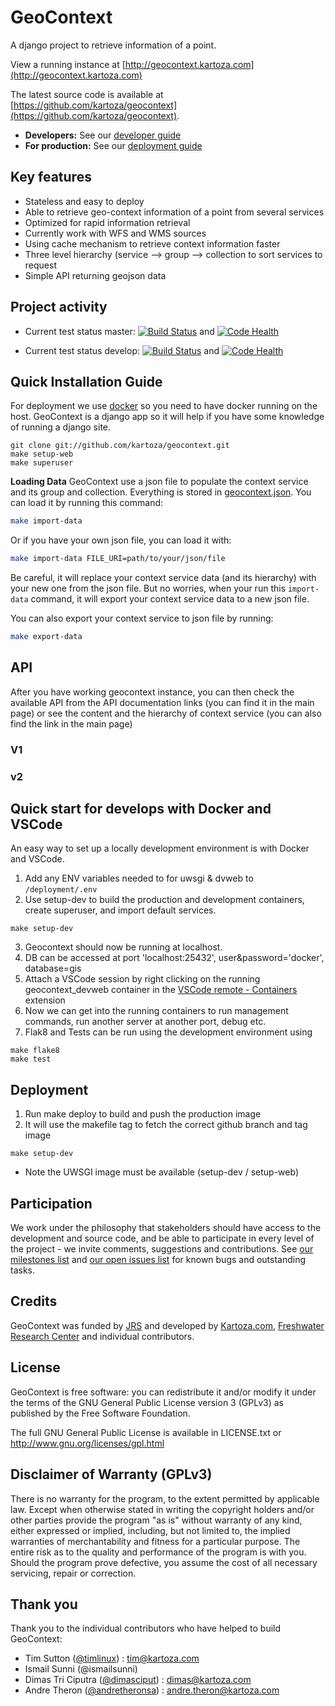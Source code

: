 # GeoContext

A django project to retrieve information of a point.

View a running instance at [http://geocontext.kartoza.com](http://geocontext.kartoza.com)

The latest source code is available at
[https://github.com/kartoza/geocontext](https://github.com/kartoza/geocontext).

* **Developers:** See our [developer guide](README-dev.md)
* **For production:** See our [deployment guide](README-docker.md)


## Key features

* Stateless and easy to deploy
* Able to retrieve geo-context information of a point from several services
* Optimized for rapid information retrieval
* Currently work with WFS and WMS sources
* Using cache mechanism to retrieve context information faster
* Three level hierarchy (service --> group --> collection to sort services to request
* Simple API returning geojson data


## Project activity

* Current test status master: [![Build Status](https://travis-ci.org/kartoza/geocontext.svg?branch=master)](https://travis-ci.org/kartoza/geocontext) and
[![Code Health](https://landscape.io/github/kartoza/geocontext/master/landscape.svg?style=flat)](https://landscape.io/github/kartoza/geocontext/master)

* Current test status develop: [![Build Status](https://travis-ci.org/kartoza/geocontext.svg?branch=develop)](https://travis-ci.org/kartoza/geocontext) and
[![Code Health](https://landscape.io/github/kartoza/geocontext/develop/landscape.svg?style=flat)](https://landscape.io/github/kartoza/geocontext/develop)


## Quick Installation Guide

For deployment we use [docker](http://docker.com) so you need to have docker
running on the host. GeoContext is a django app so it will help if you have
some knowledge of running a django site.

```
git clone git://github.com/kartoza/geocontext.git
make setup-web
make superuser
```

**Loading Data**
GeoContext use a json file to populate the context service and its 
group and collection. Everything is stored in [geocontext.json](https://github.com/kartoza/geocontext/blob/develop/django_project/base/management/commands/geocontext.json).
You can load it by running this command:
```bash
make import-data
``` 
Or if you have your own json file, you can load it with:
```bash
make import-data FILE_URI=path/to/your/json/file
```
Be careful, it will replace your context service data (and its 
hierarchy) with your new one from the json file. But no worries, when your 
run this `import-data` command, it will export your context service 
data to a new json file.

You can also export your context service to json file by running:
```bash
make export-data
```

## API
After you have working geocontext instance, you can then check the available 
API from the API documentation links (you can find it in the main page) or 
see the content and the hierarchy of context service (you can also 
find the link in the main page)

### V1

### v2


## Quick start for develops with Docker and VSCode

An easy way to set up a locally development environment is with Docker and VSCode.

1. Add any ENV variables needed to for uwsgi & dvweb to `/deployment/.env`
2. Use setup-dev to build the production and development containers, create superuser,
and import default services.
```
make setup-dev
```
3. Geocontext should now be running at localhost.
4. DB can be accessed at port 'localhost:25432', user&password='docker', database=gis
5. Attach a VSCode session by right clicking on the running geocontext_devweb container in the [VSCode remote - Containers](https://code.visualstudio.com/docs/remote/containers) extension
6. Now we can get into the running containers to run management commands, run another server at another port, debug etc.
7. Flak8 and Tests can be run using the development environment using
```
make flake8
make test
```

## Deployment

1. Run make deploy to build and push the production image
2. It will use the makefile tag to fetch the correct github branch and tag image
```
make setup-dev
```
* Note the UWSGI image must be available (setup-dev / setup-web)


## Participation


We work under the philosophy that stakeholders should have access to the
development and source code, and be able to participate in every level of the
project - we invite comments, suggestions and contributions.  See
[our milestones list](https://github.com/kartoza/geocontext/milestones) and
[our open issues list](https://github.com/kartoza/geocontext/issues?page=1&state=open)
for known bugs and outstanding tasks. 

## Credits

GeoContext was funded by [JRS](http://jrsbiodiversity.org/) and developed by [Kartoza.com](http://kartoza.com), [Freshwater Research Center](http://frcsa.org.za) and individual contributors.

## License

GeoContext is free software: you can redistribute it and/or modify it
under the terms of the GNU General Public License version 3 (GPLv3) as
published by the Free Software Foundation.

The full GNU General Public License is available in LICENSE.txt or
http://www.gnu.org/licenses/gpl.html


## Disclaimer of Warranty (GPLv3)

There is no warranty for the program, to the extent permitted by
applicable law. Except when otherwise stated in writing the copyright
holders and/or other parties provide the program "as is" without warranty
of any kind, either expressed or implied, including, but not limited to,
the implied warranties of merchantability and fitness for a particular
purpose. The entire risk as to the quality and performance of the program
is with you. Should the program prove defective, you assume the cost of
all necessary servicing, repair or correction.

## Thank you

Thank you to the individual contributors who have helped to build GeoContext:

* Tim Sutton ([@timlinux](https://github.com/timlinux)) : tim@kartoza.com
* Ismail Sunni (@ismailsunni)
* Dimas Tri Ciputra ([@dimasciput](https://github.com/dimasciput)) : 
dimas@kartoza.com
* Andre Theron ([@andretheronsa](https://github.com/andretheronsa)) : 
andre.theron@kartoza.com
